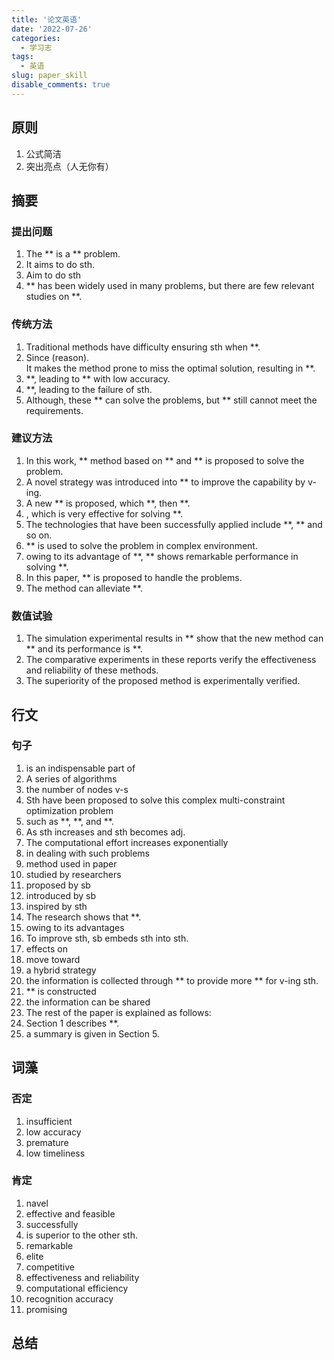 ```yaml
---
title: '论文英语'
date: '2022-07-26'
categories:
  - 学习志
tags:
  - 英语
slug: paper_skill
disable_comments: true
---
```


## 原则
1. 公式简洁
2. 突出亮点（人无你有）

## 摘要
### 提出问题
1. The ** is a ** problem.
1. It aims to do sth.
1. Aim to do sth
1. ** has been widely used in many problems, but there are few relevant studies on **. 

### 传统方法
1. Traditional methods have difficulty ensuring sth when **.
1. Since (reason).  
   It makes the method prone to miss the optimal solution, resulting in **.
1. **, leading to ** with low accuracy.
1. **, leading to the failure of sth.
1. Although, these ** can solve the problems, but ** still cannot meet the requirements.

### 建议方法
1. In this work, ** method based on ** and ** is proposed to solve the problem. 
1. A novel strategy was introduced into ** to improve the capability by v-ing.
1. A new ** is proposed, which **, then **.
1. , which is very effective for solving **. 
1. The technologies that have been successfully applied include **, ** and so on.
1. ** is used to solve the problem in complex environment.
1. owing to its advantage of **, ** shows remarkable performance in solving **.
1. In this paper, ** is proposed to handle the problems.
1. The method can alleviate **. 

### 数值试验
1. The simulation experimental results in ** show that the new method can ** and its performance is **.
1. The comparative experiments in these reports verify the effectiveness and reliability of these methods.
1. The superiority of the proposed method is experimentally verified.

## 行文

### 句子
1. is an indispensable part of 
1. A series of algorithms 
1. the number of nodes v-s
1. Sth have been proposed to solve this complex multi-constraint optimization problem
1. such as **, **, and **.
1. As sth increases and sth becomes adj.
1. The computational effort increases exponentially
1. in dealing with such problems
1. method used in paper
1. studied by researchers
1. proposed by sb
1. introduced by sb
1. inspired by sth
1. The research shows that **.
1. owing to its advantages
1. To improve sth, sb embeds sth into sth.
1. effects on
1. move toward
1. a hybrid strategy
1. the information is collected through ** to provide more ** for v-ing sth.
1. ** is constructed 
1. the information can be shared 
1. The rest of the paper is explained as follows:
1. Section 1 describes **.
1. a summary is given in Section 5.


## 词藻 

### 否定
1. insufficient
1. low accuracy
1. premature
1. low timeliness 


### 肯定
1. navel
1. effective and feasible
1. successfully
1. is superior to the other sth.
1. remarkable
1. elite
1. competitive 
1. effectiveness and reliability
1. computational efficiency
1. recognition accuracy
1. promising

## 总结








